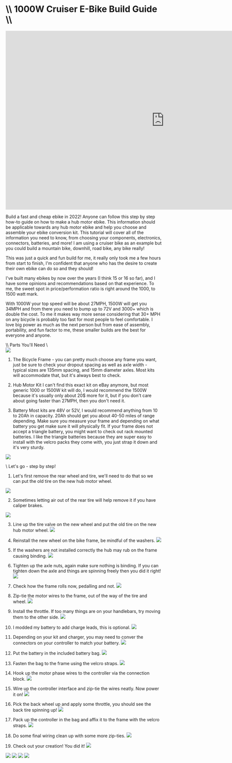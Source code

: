 # \\\ 1000W Cruiser E-Bike Build Guide \\\

<div class="video-container"><iframe width="1024" height="576" src="https://www.youtube.com/embed/L0SnN9du-Ac" title="YouTube video player" frameborder="0" allow="accelerometer; autoplay; clipboard-write; encrypted-media; gyroscope; picture-in-picture" allowfullscreen></iframe></div>

Build a fast and cheap ebike in 2022! Anyone can follow this step by step how-to guide on how to make a hub motor ebike. This information should be applicable towards any hub motor ebike and help you choose and assemble your ebike conversion kit. This tutorial will cover all of the information you need to know, from choosing your components, electronics, connectors, batteries, and more! I am using a cruiser bike as an example but you could build a mountain bike, downhill, road bike, any bike really! 

This was just a quick and fun build for me, it really only took me a few hours from start to finish, I'm confident that anyone who has the desire to create their own ebike can do so and they should!

I've built many ebikes by now over the years (I think 15 or 16 so far), and I have some opinions and recommendations based on that experience. To me, the sweet spot in price/performation ratio is right around the 1000, to 1500 watt mark. 

With 1000W your top speed will be about 27MPH, 1500W will get you 34MPH and from there you need to bump up to 72V and 3000+ which is double the cost. To me it makes way more sense considering that 30+ MPH on any bicycle is probably too fast for most people to feel comfortable. I love big power as much as the next person but from ease of assembly, portability, and fun factor to me, these smaller builds are the best for everyone and anyone. 

\\\ Parts You'll Need \\\
![](parts.jpg)

1. The Bicycle Frame - you can pretty much choose any frame you want, just be sure to check your dropout spacing as well as axle width - typical sizes are 135mm spacing, and 15mm diameter axles. Most kits will accommodate that, but it's always best to check. 

2. Hub Motor Kit
I can't find this exact kit on eBay anymore, but most generic 1000 or 1500W kit will do, I would recommend the 1500W because it's usually only about 20$ more for it, but if you don't care about going faster than 27MPH, then you don't need it. 

2. Battery
Most kits are 48V or 52V, I would recommend anything from 10 to 20Ah in capacity. 20Ah should get you about 40-50 miles of range depending. Make sure you measure your frame and depending on what battery you get make sure it will physically fit. If your frame does not accept a triangle battery, you might want to check out rack mounted batteries. I like the triangle batteries because they are super easy to install with the velcro packs they come with, you just strap it down and it's very sturdy. 

![](parts2.jpg)

\\ Let's go - step by step!

1. Let's first remove the rear wheel and tire, we'll need to do that so we can put the old tire on the new hub motor wheel. 

![](tire1.jpg)

2. Sometimes letting air out of the rear tire will help remove it if you have caliper brakes. 

![](tire2.jpg)
 
3. Line up the tire valve on the new wheel and put the old tire on the new hub motor wheel. 
![](tire3.jpg)

4. Reinstall the new wheel on the bike frame, be mindful of the washers. 
![](tire4.jpg)

5. If the washers are not installed correctly the hub may rub on the frame causing binding.
![](washers.jpg)

6. Tighten up the axle nuts, again make sure nothing is binding. If you can tighten down the axle and things are spinning freely then you did it right! 
![](tighten.jpg)

7. Check how the frame rolls now, pedalling and not.
![](frame.jpg)

8. Zip-tie the motor wires to the frame, out of the way of the tire and wheel. 
![](wiring1.jpg)

9. Install the throttle. If too many things are on your handlebars, try moving them to the other side. 
![](throttle.jpg)

10. I modded my battery to add charge leads, this is optional. 
![](batterymod.jpg)

11. Depending on your kit and charger, you may need to conver the connectors on your controller to match your battery. 
![](controller.jpg)

12. Put the battery in the included battery bag. 
![](bag.jpg)

13. Fasten the bag to the frame using the velcro straps. 
![](bag2.jpg)

14. Hook up the motor phase wires to the controller via the connection block.
![](phase.jpg)

15. Wire up the controller interface and zip-tie the wires neatly. Now power it on! 
![](power.jpg)

16. Pick the back wheel up and apply some throttle, you should see the back tire spinning up!
![](power2.jpg)

17. Pack up the controller in the bag and affix it to the frame with the velcro straps.
![](conbag.jpg)

18. Do some final wiring clean up with some more zip-ties. 
![](wireclean.jpg)

19. Check out your creation! You did it! 
![](throttle.jpg)

![](final1.jpg)
![](final2.jpg)
![](final3.jpg)
![](final4.jpg)
